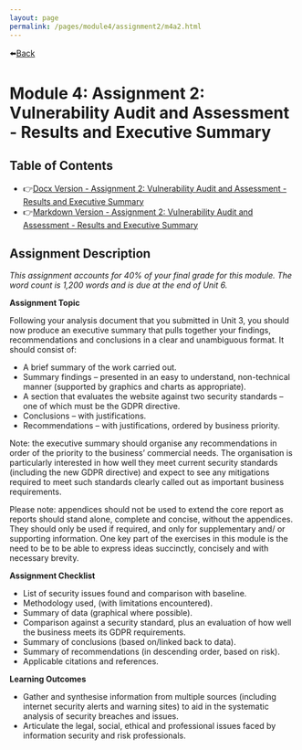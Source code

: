 ```yaml
---
layout: page
permalink: /pages/module4/assignment2/m4a2.html
---
```


⬅️[Back](/pages/module4.html)

# Module 4: Assignment 2: Vulnerability Audit and Assessment - Results and Executive Summary

## Table of Contents

- 👉[Docx Version - Assignment 2: Vulnerability Audit and Assessment - Results and Executive Summary](/pages/module4/assignment2/TW_Copperplate_ExecutiveSummary_M4A2.docx)
- 👉[Markdown Version - Assignment 2: Vulnerability Audit and Assessment - Results and Executive Summary](/pages/module4/assignment2/tw-copperplate-executivesummary-m4a2.html)

## Assignment Description

*This assignment accounts for 40% of your final grade for this module. The word count is 1,200 words and is due at the end of Unit 6.*

**Assignment Topic**

Following your analysis document that you submitted in Unit 3, you should now produce an executive summary that pulls together your findings, recommendations and conclusions in a clear and unambiguous format. It should consist of:

- A brief summary of the work carried out.
- Summary findings – presented in an easy to understand, non-technical manner (supported by graphics and charts as appropriate).
- A section that evaluates the website against two security standards – one of which must be the GDPR directive.
- Conclusions – with justifications.
- Recommendations – with justifications, ordered by business priority.

Note: the executive summary should organise any recommendations in order of the priority to the business’ commercial needs. The organisation is particularly interested in how well they meet current security standards (including the new GDPR directive) and expect to see any mitigations required to meet such standards clearly called out as important business requirements.

Please note: appendices should not be used to extend the core report as reports should stand alone, complete and concise, without the appendices. They should only be used if required, and only for supplementary and/ or supporting information. One key part of the exercises in this module is the need to be to be able to express ideas succinctly, concisely and with necessary brevity.

**Assignment Checklist**

- List of security issues found and comparison with baseline.
- Methodology used, (with limitations encountered).
- Summary of data (graphical where possible).
- Comparison against a security standard, plus an evaluation of how well the business meets its GDPR requirements.
- Summary of conclusions (based on/linked back to data).
- Summary of recommendations (in descending order, based on risk).
- Applicable citations and references.

**Learning Outcomes**

- Gather and synthesise information from multiple sources (including internet security alerts and warning sites) to aid in the systematic analysis of security breaches and issues.
- Articulate the legal, social, ethical and professional issues faced by information security and risk professionals.
